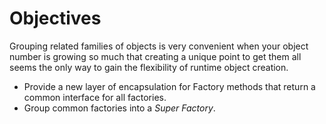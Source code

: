 # Objectives
Grouping related families of objects is very convenient when your object number is growing so much that creating a unique point to get them all seems the only way to gain the flexibility of runtime object creation.
* Provide a new layer of encapsulation for Factory methods that return a common interface for all factories.
* Group common factories into a _Super Factory_.
